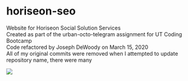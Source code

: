 # horiseon-seo

Website for Horiseon Social Solution Services <br />
Created as part of the urban-octo-telegram assignment for UT Coding Bootcamp <br />
Code refactored by Joseph DeWoody on March 15, 2020 <br />
All of my original commits were removed when I attempted to update repository name, there were many <br />

<img src="./assets/screenshot.png" />
